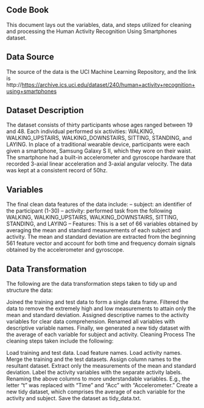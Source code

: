 ## Code Book
This document lays out the variables, data, and steps utilized for cleaning and processing the Human Activity Recognition Using Smartphones dataset.

## Data Source
The source of the data is the UCI Machine Learning Repository, and the link is http://https://archive.ics.uci.edu/dataset/240/human+activity+recognition+using+smartphones

## Dataset Description
The dataset consists of thirty participants whose ages ranged between 19 and 48. Each individual performed six activities: WALKING, WALKING_UPSTAIRS, WALKING_DOWNSTAIRS, SITTING, STANDING, and LAYING. In place of a traditional wearable device, participants were each given a smartphone, Samsung Galaxy S II, which they wore on their waist. The smartphone had a built-in accelerometer and gyroscope hardware that recorded 3-axial linear acceleration and 3-axial angular velocity. The data was kept at a consistent record of 50hz.

## Variables
The final clean data features of the data include: – subject: an identifier of the participant (1-30) – activity: performed task from the following WALKING, WALKING_UPSTAIRS, WALKING_DOWNSTAIRS, SITTING, STANDING, and LAYING – Features: This is a set of 66 variables obtained by averaging the mean and standard measurements of each subject and activity. The mean and standard deviation are extracted from the beginning 561 feature vector and account for both time and frequency domain signals obtained by the accelerometer and gyroscope.

## Data Transformation
The following are the data transformation steps taken to tidy up and structure the data:

Joined the training and test data to form a single data frame.
Filtered the data to remove the extremely high and low measurements to attain only the mean and standard deviation.
Assigned descriptive names to the activity variables for clear data comprehension.
Renamed all variables with descriptive variable names.
Finally, we generated a new tidy dataset with the average of each variable for subject and activity.
Cleaning Process
The cleaning steps taken include the following:

Load training and test data. Load feature names. Load activity names.
Merge the training and the test datasets.
Assign column names to the resultant dataset.
Extract only the measurements of the mean and standard deviation.
Label the activity variables with the separate activity labels.
Renaming the above columns to more understandable variables. E.g., the letter “t” was replaced with “Time” and “Acc” with “Accelerometer.”
Create a new tidy dataset, which comprises the average of each variable for the activity and subject.
Save the dataset as tidy_data.txt.

